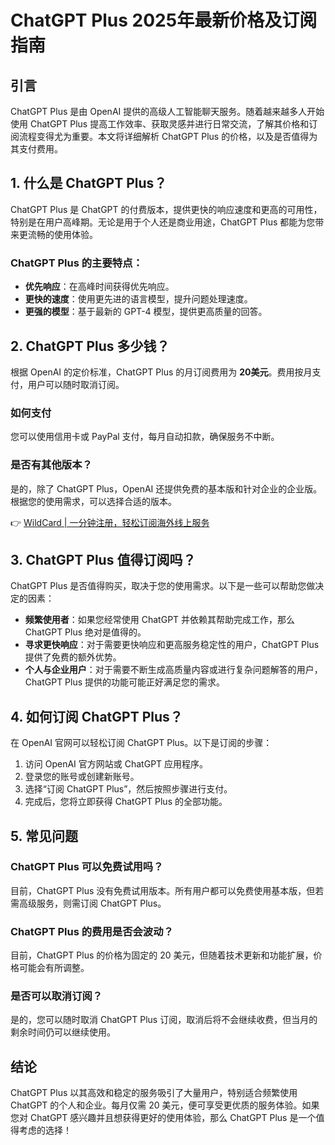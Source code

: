 # ChatGPT Plus 2025年最新价格及订阅指南

## 引言

ChatGPT Plus 是由 OpenAI 提供的高级人工智能聊天服务。随着越来越多人开始使用 ChatGPT Plus 提高工作效率、获取灵感并进行日常交流，了解其价格和订阅流程变得尤为重要。本文将详细解析 ChatGPT Plus 的价格，以及是否值得为其支付费用。

## 1. 什么是 ChatGPT Plus？

ChatGPT Plus 是 ChatGPT 的付费版本，提供更快的响应速度和更高的可用性，特别是在用户高峰期。无论是用于个人还是商业用途，ChatGPT Plus 都能为您带来更流畅的使用体验。

### ChatGPT Plus 的主要特点：

- **优先响应**：在高峰时间获得优先响应。
- **更快的速度**：使用更先进的语言模型，提升问题处理速度。
- **更强的模型**：基于最新的 GPT-4 模型，提供更高质量的回答。

## 2. ChatGPT Plus 多少钱？

根据 OpenAI 的定价标准，ChatGPT Plus 的月订阅费用为 **20美元**。费用按月支付，用户可以随时取消订阅。

### 如何支付

您可以使用信用卡或 PayPal 支付，每月自动扣款，确保服务不中断。

### 是否有其他版本？

是的，除了 ChatGPT Plus，OpenAI 还提供免费的基本版和针对企业的企业版。根据您的使用需求，可以选择合适的版本。

👉 [WildCard | 一分钟注册，轻松订阅海外线上服务](https://bbtdd.com/WildCard)

## 3. ChatGPT Plus 值得订阅吗？

ChatGPT Plus 是否值得购买，取决于您的使用需求。以下是一些可以帮助您做决定的因素：

- **频繁使用者**：如果您经常使用 ChatGPT 并依赖其帮助完成工作，那么 ChatGPT Plus 绝对是值得的。
- **寻求更快响应**：对于需要更快响应和更高服务稳定性的用户，ChatGPT Plus 提供了免费的额外优势。
- **个人与企业用户**：对于需要不断生成高质量内容或进行复杂问题解答的用户，ChatGPT Plus 提供的功能可能正好满足您的需求。

## 4. 如何订阅 ChatGPT Plus？

在 OpenAI 官网可以轻松订阅 ChatGPT Plus。以下是订阅的步骤：

1. 访问 OpenAI 官方网站或 ChatGPT 应用程序。
2. 登录您的账号或创建新账号。
3. 选择“订阅 ChatGPT Plus”，然后按照步骤进行支付。
4. 完成后，您将立即获得 ChatGPT Plus 的全部功能。

## 5. 常见问题

### ChatGPT Plus 可以免费试用吗？

目前，ChatGPT Plus 没有免费试用版本。所有用户都可以免费使用基本版，但若需高级服务，则需订阅 ChatGPT Plus。

### ChatGPT Plus 的费用是否会波动？

目前，ChatGPT Plus 的价格为固定的 20 美元，但随着技术更新和功能扩展，价格可能会有所调整。

### 是否可以取消订阅？

是的，您可以随时取消 ChatGPT Plus 订阅，取消后将不会继续收费，但当月的剩余时间仍可以继续使用。

## 结论

ChatGPT Plus 以其高效和稳定的服务吸引了大量用户，特别适合频繁使用 ChatGPT 的个人和企业。每月仅需 20 美元，便可享受更优质的服务体验。如果您对 ChatGPT 感兴趣并且想获得更好的使用体验，那么 ChatGPT Plus 是一个值得考虑的选择！